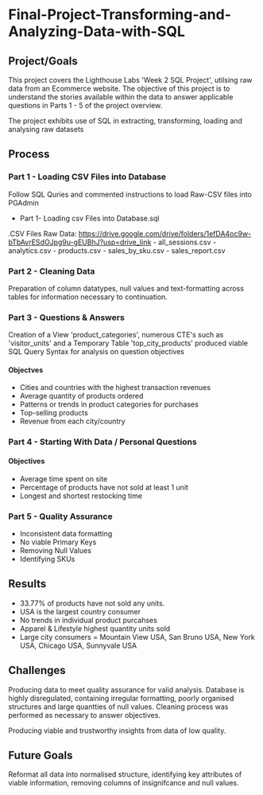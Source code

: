 # Final-Project-Transforming-and-Analyzing-Data-with-SQL

## Project/Goals

This project covers the Lighthouse Labs 'Week 2 SQL Project', utilsing raw data from an Ecommerce website. The objective of this project is to understand the stories available within the data to answer applicable questions in Parts 1 - 5 of the project overview. 

The project exhibits use of SQL in extracting, transforming, loading and analysing raw datasets


## Process

### Part 1 - Loading CSV Files into Database
Follow SQL Quries and commented instructions to load Raw-CSV files into PGAdmin

- Part 1- Loading csv Files into Database.sql 

.CSV Files
    Raw Data:
        https://drive.google.com/drive/folders/1efDA4oc9w-bTbAvrESdOJpg9u-gEUBhJ?usp=drive_link
    - all_sessions.csv
    - analytics.csv
    - products.csv
    - sales_by_sku.csv
    - sales_report.csv


### Part 2 - Cleaning Data

Preparation of column datatypes, null values and text-formatting across tables for information necessary to continuation.

### Part 3 - Questions & Answers

Creation of a View 'product_categories', numerous CTE's such as 'visitor_units' and a Temporary Table 'top_city_products' produced viable SQL Query Syntax for analysis on question objectives

#### Objectves
- Cities and countries with the highest transaction revenues
- Average quantity of products ordered
- Patterns or trends in product categories for purchases
- Top-selling products
- Revenue from each city/country

### Part 4 - Starting With Data / Personal Questions

#### Objectives
- Average time spent on site
- Percentage of products have not sold at least 1 unit
- Longest and shortest restocking time

### Part 5 - Quality Assurance

- Inconsistent data formatting
- No viable Primary Keys
- Removing Null Values
- Identifying SKUs

## Results
- 33.77% of products have not sold any units.
- USA is the largest country consumer
- No trends in individual product purcahses
- Apparel & Lifestyle highest quantity units sold
- Large city consumers = Mountain View USA, San Bruno USA, New York USA, Chicago USA, Sunnyvale USA

## Challenges 

Producing data to meet quality assurance for valid analysis. 
    Database is highly disregulated, containing irregular formatting, poorly organised structures and large quantties of null values. Cleaning process was performed as necessary to answer objectives.

Producing viable and trustworthy insights from data of low quality.

## Future Goals
Reformat all data into normalised structure, identifying key attributes of viable information, removing columns of insignifcance and null values.
